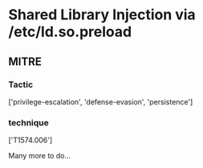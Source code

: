 # Shared Library Injection via /etc/ld.so.preload

## MITRE

### Tactic
['privilege-escalation', 'defense-evasion', 'persistence']

### technique
['T1574.006']

Many more to do...

